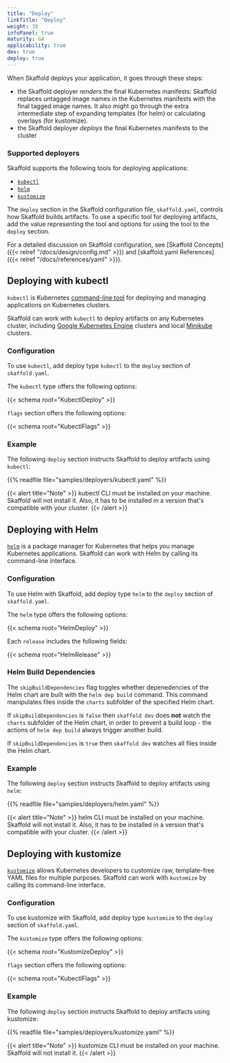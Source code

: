 ```yaml
---
title: "Deploy"
linkTitle: "Deploy"
weight: 30
infoPanel: true
maturity: GA 
applicability: true
dev: true
deploy: true
---
```


When Skaffold deploys your application, it goes through these steps:

* the Skaffold deployer _renders_ the final Kubernetes manifests: Skaffold replaces untagged image names in the Kubernetes manifests with the final tagged image names.
It also might go through the extra intermediate step of expanding templates (for helm) or calculating overlays (for kustomize).
* the Skaffold deployer _deploys_ the final Kubernetes manifests to the cluster

### Supported deployers

Skaffold supports the following tools for deploying applications:

* [`kubectl`](#deploying-with-kubectl)
* [`helm`](#deploying-with-helm)
* [`kustomize`](#deploying-with-kustomize)

The `deploy` section in the Skaffold configuration file, `skaffold.yaml`,
controls how Skaffold builds artifacts. To use a specific tool for deploying
artifacts, add the value representing the tool and options for using the tool
to the `deploy` section.

For a detailed discussion on Skaffold configuration, see
[Skaffold Concepts]({{< relref "/docs/design/config.md" >}}) and
[skaffold.yaml References]({{< relref "/docs/references/yaml" >}}).

## Deploying with kubectl

`kubectl` is Kubernetes
[command-line tool](https://kubernetes.io/docs/tasks/tools/install-kubectl/)
for deploying and managing
applications on Kubernetes clusters.

Skaffold can work with `kubectl` to
deploy artifacts on any Kubernetes cluster, including
[Google Kubernetes Engine](https://cloud.google.com/kubernetes-engine)
clusters and local [Minikube](https://github.com/kubernetes/minikube) clusters.

### Configuration

To use `kubectl`, add deploy type `kubectl` to the `deploy` section of
`skaffold.yaml`.

The `kubectl` type offers the following options:

{{< schema root="KubectlDeploy" >}}

`flags` section offers the following options:

{{< schema root="KubectlFlags" >}}

### Example

The following `deploy` section instructs Skaffold to deploy
artifacts using `kubectl`:

{{% readfile file="samples/deployers/kubectl.yaml" %}}

{{< alert title="Note" >}}
kubectl CLI must be installed on your machine. Skaffold will not
install it.
Also, it has to be installed in a version that's compatible with your cluster.
{{< /alert >}}

## Deploying with Helm

[`helm`](https://helm.sh/) is a package manager for Kubernetes that helps you
manage Kubernetes applications. Skaffold can work with Helm by calling its
command-line interface.

### Configuration

To use Helm with Skaffold, add deploy type `helm` to the `deploy` section of `skaffold.yaml`.

The `helm` type offers the following options:

{{< schema root="HelmDeploy" >}}

Each `release` includes the following fields:

{{< schema root="HelmRelease" >}}

### Helm Build Dependencies

The `skipBuildDependencies` flag toggles whether depenedencies of the Helm chart are built with the `helm dep build` command. This command manipulates files inside the `charts` subfolder of the specified Helm chart.

If `skipBuildDependencies` is `false` then `skaffold dev` does **not** watch the `charts` subfolder of the Helm chart, in order to prevent a build loop - the actions of `helm dep build` always trigger another build.

If `skipBuildDependencies` is `true` then `skaffold dev` watches all files inside the Helm chart.


### Example

The following `deploy` section instructs Skaffold to deploy
artifacts using `helm`:

{{% readfile file="samples/deployers/helm.yaml" %}}

{{< alert title="Note" >}}
helm CLI must be installed on your machine. Skaffold will not
install it.
Also, it has to be installed in a version that's compatible with your cluster.
{{< /alert >}}

## Deploying with kustomize

[`kustomize`](https://github.com/kubernetes-sigs/kustomize) allows Kubernetes
developers to customize raw, template-free YAML files for multiple purposes.
Skaffold can work with `kustomize` by calling its command-line interface.

### Configuration

To use kustomize with Skaffold, add deploy type `kustomize` to the `deploy`
section of `skaffold.yaml`.

The `kustomize` type offers the following options:

{{< schema root="KustomizeDeploy" >}}

`flags` section offers the following options:

{{< schema root="KubectlFlags" >}}

### Example

The following `deploy` section instructs Skaffold to deploy
artifacts using kustomize:

{{% readfile file="samples/deployers/kustomize.yaml" %}}

{{< alert title="Note" >}}
kustomize CLI must be installed on your machine. Skaffold will not
install it.
{{< /alert >}}
